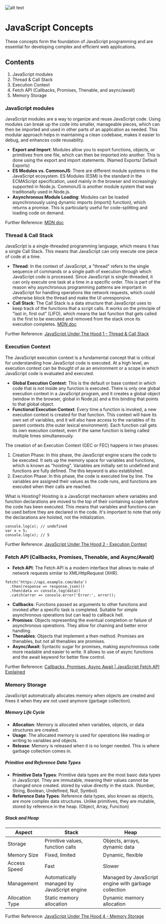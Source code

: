 ![alt text](https://raw.githubusercontent.com/avishka964/javascript-concepts/main/JS.jpg)


# JavaScript Concepts

These concepts form the foundation of JavaScript programming and are essential for developing complex and efficient web applications.

## Contents
1. JavaScript modules
2. Thread & Call Stack
3. Execution Context
4. Fetch API (Callbacks, Promises, Thenable, and async/await)
5. Memory Storage

### JavaScript modules
JavaScript modules are a way to organize and reuse JavaScript code. Using modules can break up the code into smaller, manageable pieces, which can then be imported and used in other parts of an application as needed. 
This modular approach helps in maintaining a clean codebase, makes it easier to debug, and enhances code reusability.

- **Export and Import**: Modules allow you to export functions, objects, or primitives from one file, which can then be imported into another. This is done using the export and import statements. (Named Exports/ Default Exports)
- **ES Modules vs. CommonJS**: There are different module systems in the JavaScript ecosystem. ES Modules (ESM) is the standard in the ECMAScript specification, used mainly in the browser and increasingly supported in Node.js.
  CommonJS is another module system that was traditionally used in Node.js.
- **Asynchronous Module Loading**: Modules can be loaded asynchronously using dynamic imports (import() function), which returns a promise. This is particularly useful for code-splitting and loading code on demand.

Further Reference: [MDN doc](https://developer.mozilla.org/en-US/docs/Web/JavaScript/Guide/Modules)

### Thread & Call Stack 
JavaScript is a single-threaded programming language, which means it has a single Call Stack. This means that JavaScript can only execute one piece of code at a time.

- **Thread**: In the context of JavaScript, a "thread" refers to the single sequence of commands or a single path of execution through which JavaScript code is processed. Since JavaScript is single-threaded, it can only execute one task at a time in a specific order. This is part of the reason why asynchronous programming patterns are important in JavaScript for handling operations like network requests, which could otherwise block the thread and make the UI unresponsive.
- **Call Stack**: The Call Stack is a data structure that JavaScript uses to keep track of the functions that a script calls. It works on the principle of "last in, first out" (LIFO), which means the last function that gets called is the first to be executed and removed from the stack once its execution completes. [MDN doc](https://developer.mozilla.org/en-US/docs/Glossary/Call_stack)

Further Reference: [JavaScript Under The Hood 1 - Thread & Call Stack](https://youtu.be/-G9c4CMMUKc?list=PL3ZPTlHmN263q0ZcI9qyqYfUKvaLqbGTt)

### Execution Context 
The JavaScript execution context is a fundamental concept that is critical for understanding how JavaScript code is executed. At a high level, an execution context can be thought of as an environment or a scope in which JavaScript code is evaluated and executed. 

- **Global Execution Context**: This is the default or base context in which code that is not inside any function is executed. There is only one global execution context in a JavaScript program, and it creates a global object (window in the browser, global in Node.js) and a this binding that points to that global object.
- **Functional Execution Context**: Every time a function is invoked, a new execution context is created for that function. This context will have its own set of variables, and it will also have access to the variables of its parent contexts (the outer lexical environment). Each function call gets its own execution context, even if the same function is being called multiple times simultaneously.

The creation of an Execution Context (GEC or FEC) happens in two phases:
  1. Creation Phase: In this phase, the JavaScript engine scans the code to be executed. It sets up the memory space for variables and functions, which is known as "hoisting". Variables are initially set to undefined and functions are fully defined. The this keyword is also established.
  2. Execution Phase: In this phase, the code is executed line by line. The variables are assigned their values as the code runs, and functions are executed when their calls are reached.

What is Hoisting?
Hoisting is a JavaScript mechanism where variables and function declarations are moved to the top of their containing scope before the code has been executed. This means that variables and functions can be used before they are declared in the code. It's important to note that only the declarations are hoisted, not the initialization.

```
console.log(x); // undefined
var x = 5;
console.log(x); // 5
```
Further Reference: [JavaScript Under The Hood 2 - Execution Context](https://youtu.be/Fd9VaW0M7K4?list=PL3ZPTlHmN263q0ZcI9qyqYfUKvaLqbGTt)

### Fetch API (Callbacks, Promises, Thenable, and Async/Await)
- **Fetch API**: The Fetch API is a modern interface that allows to make of network requests similar to XMLHttpRequest (XHR).

```
fetch('https://api.example.com/data')
  .then(response => response.json())
  .then(data => console.log(data))
  .catch(error => console.error('Error:', error));
```
- **Callbacks**: Functions passed as arguments to other functions and invoked after a specific task is completed. Suitable for simple asynchronous operations but can lead to callback hell.
- **Promises**: Objects representing the eventual completion or failure of asynchronous operations. They allow for chaining and better error handling.
- **Thenables**: Objects that implement a then method. Promises are thenables, but not all thenables are promises.
- **Async/Await**: Syntactic sugar for promises, making asynchronous code more readable and easier to write. It allows to use of async functions and the await keyword for better flow control.

Further Reference: [Callbacks, Promises, Async Await | JavaScript Fetch API Explained](https://youtu.be/VmQ6dHvnKIM?list=PL3ZPTlHmN263q0ZcI9qyqYfUKvaLqbGTt)

### Memory Storage
JavaScript automatically allocates memory when objects are created and frees it when they are not used anymore (garbage collection).

##### Memory Life Cycle
- **Allocation**: Memory is allocated when variables, objects, or data structures are created.
- **Usage**: The allocated memory is used for operations like reading or writing to variables and objects.
- **Release**: Memory is released when it is no longer needed. This is where garbage collection comes in.

##### Primitive and Reference Data Types
- **Primitive Data Types**: Primitive data types are the most basic data types in JavaScript. They are immutable, meaning their values cannot be changed once created. stored by value directly in the stack. (Number, String, Boolean, Undefined, Null, Symbol)
- **Reference Data Types**: Reference data types, also known as objects, are more complex data structures. Unlike primitives, they are mutable, stored by reference in the heap. (Object, Array, Function)

##### Stack and Heap
| Aspect          | Stack                                       | Heap                                                |
| --------------- | ------------------------------------------- | --------------------------------------------------- |
| Storage         | Primitive values, function calls            | Objects, arrays, dynamic data                       |
| Memory Size     | Fixed, limited                              | Dynamic, flexible                                   |
| Access Speed    | Fast                                        | Slower                                              |
| Management	    | Automatically managed by JavaScript engine  | Managed by JavaScript engine with garbage collection|
| Allocation Type	| Static memory allocation                    | Dynamic memory allocation                           |

Further Reference: [JavaScript Under The Hood 4 - Memory Storage](https://youtu.be/Hci9Bb4_fkA?list=PL3ZPTlHmN263q0ZcI9qyqYfUKvaLqbGTt)

